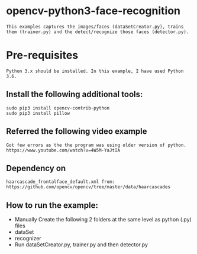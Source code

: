 # opencv-python3-face-recognition
	This examples captures the images/faces (dataSetCreator.py), trains them (trainer.py) and the detect/recognize those faces (detector.py).
# Pre-requisites
	Python 3.x should be installed. In this example, I have used Python 3.6.
## Install the following additional tools:
    sudo pip3 install opencv-contrib-python
    sudo pip3 install pillow
## Referred the following video example
	Got few errors as the the program was using older version of python.
	https://www.youtube.com/watch?v=4W5M-YaJtIA
## Dependency on
	haarcascade_frontalface_default.xml from: https://github.com/opencv/opencv/tree/master/data/haarcascades

## How to run the example:
*  Manually Create the following 2 folders at the same level as python (.py) files 
  *  dataSet
  *  recognizer
*  Run dataSetCreator.py, trainer.py and then detector.py
